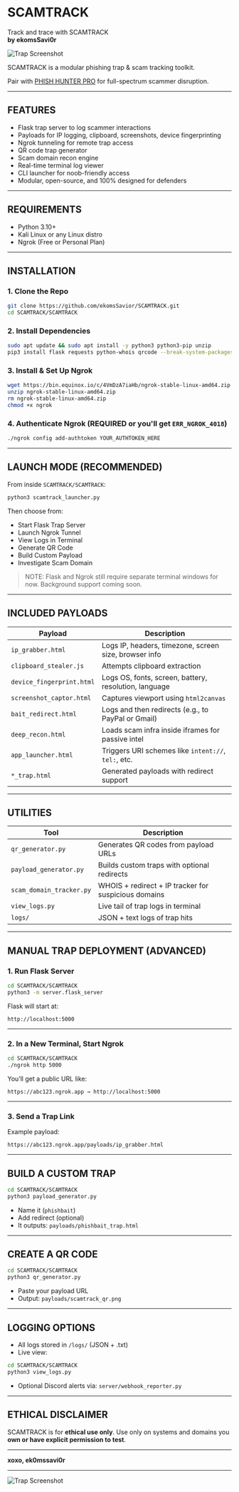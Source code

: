 # SCAMTRACK

Track and trace with SCAMTRACK  
**by ekomsSavi0r**

![Trap Screenshot](https://github.com/user-attachments/assets/33d3999d-c5e5-4824-be73-bcc5ffd7de41)

SCAMTRACK is a modular phishing trap & scam tracking toolkit.

Pair with [PHISH HUNTER PRO](https://github.com/ekomsSavior/PHISH_HUNTER_PRO) for full-spectrum scammer disruption.

---

##  FEATURES

- Flask trap server to log scammer interactions
- Payloads for IP logging, clipboard, screenshots, device fingerprinting
- Ngrok tunneling for remote trap access
- QR code trap generator
- Scam domain recon engine
- Real-time terminal log viewer
- CLI launcher for noob-friendly access
- Modular, open-source, and 100% designed for defenders

---

##  REQUIREMENTS

- Python 3.10+
- Kali Linux or any Linux distro
- Ngrok (Free or Personal Plan)

---

## INSTALLATION

### 1. Clone the Repo

```bash
git clone https://github.com/ekomsSavior/SCAMTRACK.git
cd SCAMTRACK/SCAMTRACK
````

### 2. Install Dependencies

```bash
sudo apt update && sudo apt install -y python3 python3-pip unzip
pip3 install flask requests python-whois qrcode --break-system-packages
```

### 3. Install & Set Up Ngrok

```bash
wget https://bin.equinox.io/c/4VmDzA7iaHb/ngrok-stable-linux-amd64.zip
unzip ngrok-stable-linux-amd64.zip
rm ngrok-stable-linux-amd64.zip
chmod +x ngrok
```

### 4. Authenticate Ngrok (REQUIRED or you'll get `ERR_NGROK_4018`)

```bash
./ngrok config add-authtoken YOUR_AUTHTOKEN_HERE
```

---

##  LAUNCH MODE (RECOMMENDED)

From inside `SCAMTRACK/SCAMTRACK`:

```bash
python3 scamtrack_launcher.py
```

Then choose from:

* Start Flask Trap Server
* Launch Ngrok Tunnel
* View Logs in Terminal
* Generate QR Code
* Build Custom Payload
* Investigate Scam Domain

>  NOTE: Flask and Ngrok still require separate terminal windows for now. Background support coming soon.

---

##  INCLUDED PAYLOADS

| Payload                   | Description                                           |
| ------------------------- | ----------------------------------------------------- |
| `ip_grabber.html`         | Logs IP, headers, timezone, screen size, browser info |
| `clipboard_stealer.js`    | Attempts clipboard extraction                         |
| `device_fingerprint.html` | Logs OS, fonts, screen, battery, resolution, language |
| `screenshot_captor.html`  | Captures viewport using `html2canvas`                 |
| `bait_redirect.html`      | Logs and then redirects (e.g., to PayPal or Gmail)    |
| `deep_recon.html`         | Loads scam infra inside iframes for passive intel     |
| `app_launcher.html`       | Triggers URI schemes like `intent://`, `tel:`, etc.   |
| `*_trap.html`             | Generated payloads with redirect support              |

---

##  UTILITIES

| Tool                     | Description                                          |
| ------------------------ | ---------------------------------------------------- |
| `qr_generator.py`        | Generates QR codes from payload URLs                 |
| `payload_generator.py`   | Builds custom traps with optional redirects          |
| `scam_domain_tracker.py` | WHOIS + redirect + IP tracker for suspicious domains |
| `view_logs.py`           | Live tail of trap logs in terminal                   |
| `logs/`                  | JSON + text logs of trap hits                        |

---

## MANUAL TRAP DEPLOYMENT (ADVANCED)

### 1. Run Flask Server

```bash
cd SCAMTRACK/SCAMTRACK
python3 -m server.flask_server
```

Flask will start at:

```
http://localhost:5000
```

---

### 2. In a New Terminal, Start Ngrok

```bash
cd SCAMTRACK/SCAMTRACK
./ngrok http 5000
```

You’ll get a public URL like:

```
https://abc123.ngrok.app → http://localhost:5000
```

---

### 3. Send a Trap Link

Example payload:

```
https://abc123.ngrok.app/payloads/ip_grabber.html
```

---

##  BUILD A CUSTOM TRAP

```bash
cd SCAMTRACK/SCAMTRACK
python3 payload_generator.py
```

* Name it (`phishbait`)
* Add redirect (optional)
* It outputs: `payloads/phishbait_trap.html`

---

##  CREATE A QR CODE

```bash
cd SCAMTRACK/SCAMTRACK
python3 qr_generator.py
```

* Paste your payload URL
* Output: `payloads/scamtrack_qr.png`

---

##  LOGGING OPTIONS

* All logs stored in `/logs/` (JSON + .txt)
* Live view:

```bash
cd SCAMTRACK/SCAMTRACK
python3 view_logs.py
```

* Optional Discord alerts via:
  `server/webhook_reporter.py`

---

## ETHICAL DISCLAIMER

SCAMTRACK is for **ethical use only**.
Use only on systems and domains you **own or have explicit permission to test**.

---

**xoxo, ek0mssavi0r**

---

![Trap Screenshot](https://github.com/user-attachments/assets/33d3999d-c5e5-4824-be73-bcc5ffd7de41)


